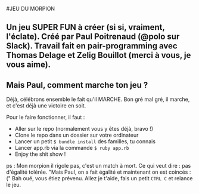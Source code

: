 #JEU DU MORPION

Un jeu SUPER FUN à créer (si si, vraiment, l'éclate).
Créé par **Paul Poitrenaud** (**@polo** sur Slack). Travail fait en pair-programming avec **Thomas Delage** et **Zelig Bouillot** (merci à vous, je vous aime).
----
## Mais Paul, comment marche ton jeu ?
Déjà, célébrons ensemble le fait qu'il MARCHE. Bon gré mal gré, il marche, et c'est déjà une victoire en soit.

Pour le faire fonctionner, il faut  :

* Aller sur le repo (normalement vous y êtes déjà, bravo !)
* Clone le repo dans un dossier sur votre ordinateur
* Lancer un petit `$ bundle install` des familles, tu connais
* Lancer app.rb via la commande `$ ruby app.rb`
* Enjoy the shit show !

ps : Mon morpion il rigole pas, c'est un match à mort. Ce qui veut dire : pas d'égalité tolérée. "Mais Paul, on a fait égalité et maintenant on est coincés :(" Bah oué, vous étiez prévenu. Allez je t'aide, fais un petit `CTRL C` et relance le jeu.